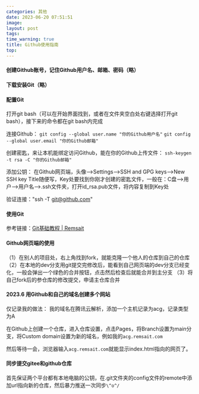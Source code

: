 ```yaml
---
categories: 其他
date: 2023-06-20 07:51:51
image: 
layout: post
tags: 
time_warning: true
title: Github使用指南
top: 
---
```


#### 创建Github账号，记住Github用户名、邮箱、密码（略）
#### 下载安装Git（略）
#### 配置Git
打开git bash（可以在开始界面找到，或者在文件夹空白处右键选择打开git bash），接下来的命令都在git bash内完成

连接Github：
`git config --global user.name "你的Github用户名"`
`git config --global user.email "你的Github邮箱"`

创建密匙，来让本机能绑定访问Github，能在你的Github上传文件：
`ssh-keygen -t rsa -C "你的Github邮箱"`

添加公钥：
在Github网页端，头像——>Settings——>SSH and GPG keys——>New SSH key
Title随便写，Key处要找到你刚才创建的密匙文件，一般在：C盘——>用户——>用户名——>.ssh文件夹，打开id_rsa.pub文件，将内容复制到Key处

验证连接："ssh -T git@github.com"

#### 使用Git
参考链接：[Git基础教程 | Remsait](https://www.remsait.com/2023/04/18/git基础教程/)

#### Github网页端的使用
（1）在别人的项目处，右上角找到fork，就能克隆一个他人的仓库到自己的仓库
（2）在本地的dev分支用git提交完修改后，能看到自己网页端的dev分支已经变化，一般会弹出一个绿色的合并按钮，点击然后检查后就能合并到主分支
（3）将自己fork后的参仓库的修改提交，申请主仓库合并

#### 2023.6 用Github和自己的域名创建多个网站
仅记录我的做法：
我的域名在腾讯云解析，添加一个主机记录为acg，记录类型为A

在Github上创建一个仓库，进入仓库设置，点击Pages，将Branch设置为main分支，将Custom domain设置为新的域名，例如我的`acg.remsait.com`

然后等待一会，浏览器输入`acg.remsait.com`就能显示index.html指向的网页了。

#### 同步提交gitee和github仓库
首先保证两个平台都有本地电脑的公钥，在.git文件夹的config文件的remote中添加url指向新的仓库，然后暴力推送一次同步`\^o^/`